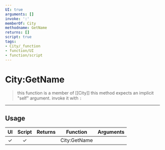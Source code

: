 ```yaml
---
UI: true
arguments: []
invoke: ':'
memberOf: City
methodname: GetName
returns: []
script: true
tags:
- City/_function
- function/UI
- function/script
---
```

# City:GetName
> this function is a member of [[City]]
> this method expects an implicit "self" argument. invoke it with `:`
-----
## Usage
|  UI | Script | Returns | Function | Arguments |
|:---:|:------:|-------:|:--------:|:---------|
|✓|✓||City:GetName||
